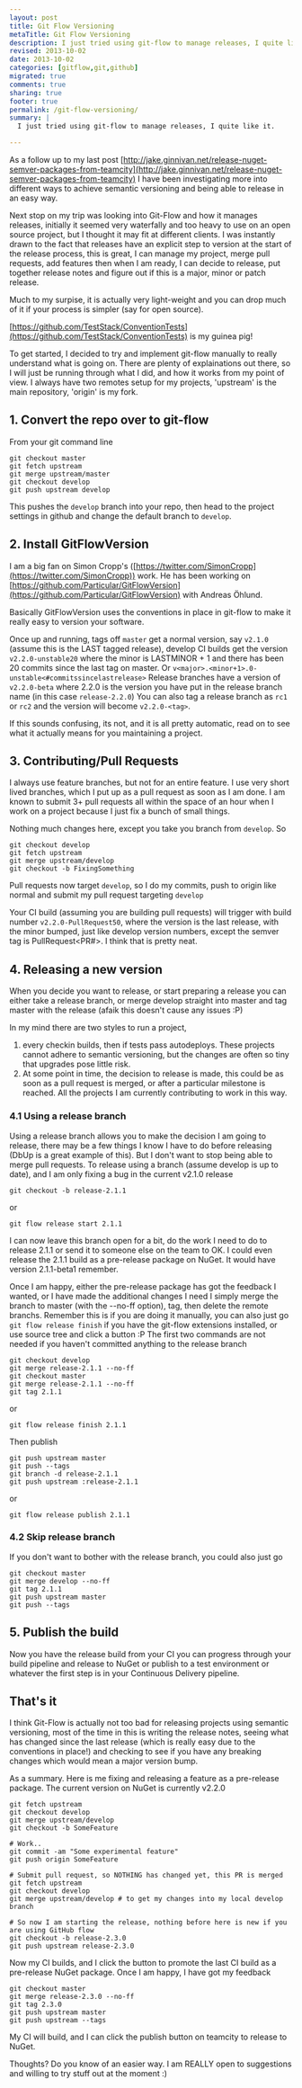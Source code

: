 ```yaml
---
layout: post
title: Git Flow Versioning
metaTitle: Git Flow Versioning
description: I just tried using git-flow to manage releases, I quite like it.
revised: 2013-10-02
date: 2013-10-02
categories: [gitflow,git,github]
migrated: true
comments: true
sharing: true
footer: true
permalink: /git-flow-versioning/
summary: | 
  I just tried using git-flow to manage releases, I quite like it.

---
```

As a follow up to my last post [http://jake.ginnivan.net/release-nuget-semver-packages-from-teamcity](http://jake.ginnivan.net/release-nuget-semver-packages-from-teamcity) I have been investigating more into different ways to achieve semantic versioning and being able to release in an easy way.

Next stop on my trip was looking into Git-Flow and how it manages releases, initially it seemed very waterfally and too heavy to use on an open source project, but I thought it may fit at different clients. I was instantly drawn to the fact that releases have an explicit step to version at the start of the release process, this is great, I can manage my project, merge pull requests, add features then when I am ready, I can decide to release, put together release notes and figure out if this is a major, minor or patch release.

Much to my surpise, it is actually very light-weight and you can drop much of it if your process is simpler (say for open source).

[https://github.com/TestStack/ConventionTests](https://github.com/TestStack/ConventionTests) is my guinea pig!

To get started, I decided to try and implement git-flow manually to really understand what is going on. There are plenty of explainations out there, so I will just be running through what I did, and how it works from my point of view. I always have two remotes setup for my projects, 'upstream' is the main repository, 'origin' is my fork.

## 1. Convert the repo over to git-flow
From your git command line

    git checkout master
    git fetch upstream
    git merge upstream/master
    git checkout develop
    git push upstream develop
    
This pushes the `develop` branch into your repo, then head to the project settings in github and change the default branch to `develop`.

## 2. Install GitFlowVersion
I am a big fan on Simon Cropp's ([https://twitter.com/SimonCropp](https://twitter.com/SimonCropp)) work. He has been working on [https://github.com/Particular/GitFlowVersion](https://github.com/Particular/GitFlowVersion) with Andreas Öhlund.

Basically GitFlowVersion uses the conventions in place in git-flow to make it really easy to version your software.

Once up and running, tags off `master` get a normal version, say `v2.1.0` (assume this is the LAST tagged release), develop CI builds get the version `v2.2.0-unstable20` where the minor is LASTMINOR + 1 and there has been 20 commits since the last tag on master. Or `v<major>.<minor+1>.0-unstable<#commitssincelastrelease>`
Release branches have a version of `v2.2.0-beta` where 2.2.0 is the version you have put in the release branch name (in this case `release-2.2.0`)
You can also tag a release branch as `rc1` or `rc2` and the version will become `v2.2.0-<tag>`. 

If this sounds confusing, its not, and it is all pretty automatic, read on to see what it actually means for you maintaining a project.

## 3. Contributing/Pull Requests
I always use feature branches, but not for an entire feature. I use very short lived branches, which I put up as a pull request as soon as I am done. I am known to submit 3+ pull requests all within the space of an hour when I work on a project because I just fix a bunch of small things.

Nothing much changes here, except you take you branch from `develop`. So

    git checkout develop
    git fetch upstream
    git merge upstream/develop
    git checkout -b FixingSomething

Pull requests now target `develop`, so I do my commits, push to origin like normal and submit my pull request targeting `develop`

Your CI build (assuming you are building pull requests) will trigger with build number `v2.2.0-PullRequest50`, where the version is the last release, with the minor bumped, just like develop version numbers, except the semver tag is PullRequest<PR#>. 
I think that is pretty neat.

## 4. Releasing a new version
When you decide you want to release, or start preparing a release you can either take a release branch, or merge develop straight into master and tag master with the release (afaik this doesn't cause any issues :P)

In my mind there are two styles to run a project, 

1. every checkin builds, then if tests pass autodeploys. These projects cannot adhere to semantic versioning, but the changes are often so tiny that upgrades pose little risk.
1. At some point in time, the decision to release is made, this could be as soon as a pull request is merged, or after a particular milestone is reached. All the projects I am currently contributing to work in this way.

### 4.1 Using a release branch
Using a release branch allows you to make the decision I am going to release, there may be a few things I know I have to do before releasing (DbUp is a great example of this). But I don't want to stop being able to merge pull requests. To release using a branch (assume develop is up to date), and I am only fixing a bug in the current v2.1.0 release

    git checkout -b release-2.1.1
    
or

    git flow release start 2.1.1
    
I can now leave this branch open for a bit, do the work I need to do to release 2.1.1 or send it to someone else on the team to OK. I could even release the 2.1.1 build as a pre-release package on NuGet. It would have version 2.1.1-beta1 remember.

Once I am happy, either the pre-release package has got the feedback I wanted, or I have made the additional changes I need I simply merge the branch to master (with the --no-ff option), tag, then delete the remote branchs. Remember this is if you are doing it manually, you can also just go `git flow release finish` if you have the git-flow extensions installed, or use source tree and click a button :P The first two commands are not needed if you haven't committed anything to the release branch

    git checkout develop
    git merge release-2.1.1 --no-ff
    git checkout master
    git merge release-2.1.1 --no-ff
    git tag 2.1.1
    
or

    git flow release finish 2.1.1
    
Then publish

    git push upstream master
    git push --tags
    git branch -d release-2.1.1
    git push upstream :release-2.1.1

or

    git flow release publish 2.1.1

### 4.2 Skip release branch
If you don't want to bother with the release branch, you could also just go

    git checkout master
    git merge develop --no-ff
    git tag 2.1.1
    git push upstream master
    git push --tags

## 5. Publish the build
Now you have the release build from your CI you can progress through your build pipeline and release to NuGet or publish to a test environment or whatever the first step is in your Continuous Delivery pipeline.

## That's it
I think Git-Flow is actually not too bad for releasing projects using semantic versioning, most of the time in this is writing the release notes, seeing what has changed since the last release (which is really easy due to the conventions in place!) and checking to see if you have any breaking changes which would mean a major version bump.

As a summary. Here is me fixing and releasing a feature as a pre-release package. The current version on NuGet is currently v2.2.0

    git fetch upstream
    git checkout develop
    git merge upstream/develop
    git checkout -b SomeFeature
    
    # Work..
    git commit -am "Some experimental feature"
    git push origin SomeFeature
    
    # Submit pull request, so NOTHING has changed yet, this PR is merged
    git fetch upstream
    git checkout develop
    git merge upstream/develop # to get my changes into my local develop branch
    
    # So now I am starting the release, nothing before here is new if you are using GitHub flow
    git checkout -b release-2.3.0
    git push upstream release-2.3.0
    
Now my CI builds, and I click the button to promote the last CI build as a pre-release NuGet package. Once I am happy, I have got my feedback

    git checkout master
    git merge release-2.3.0 --no-ff
    git tag 2.3.0
    git push upstream master
    git push upstream --tags

My CI will build, and I can click the publish button on teamcity to release to NuGet.

Thoughts? Do you know of an easier way. I am REALLY open to suggestions and willing to try stuff out at the moment :)
